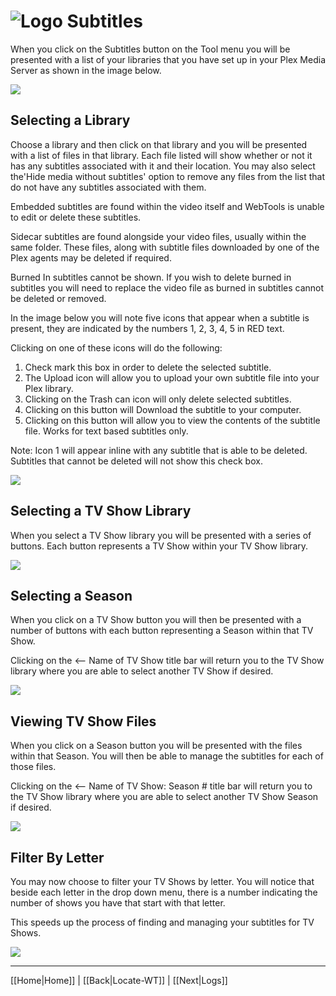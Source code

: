 # ![Logo](https://github.com/ukdtom/WebTools.bundle/blob/master/Wiki/WebTools/Logos/WebTools-48x48.png) Subtitles

When you click on the Subtitles button on the Tool menu you will be presented with a list of your libraries that you have set up in your Plex Media Server as shown in the image below.

![](https://github.com/ukdtom/WebTools.bundle/blob/master/Wiki/WebTools/Subs/MS-image01.png)

## Selecting a Library

Choose a library and then click on that library and you will be presented with a list of files in that library. Each file listed will show whether or not it has any subtitles associated with it and their location. You may also select the'Hide media without subtitles' option to remove any files from the list that do not have any subtitles associated with them. 

Embedded subtitles are found within the video itself and WebTools is unable to edit or delete these subtitles.

Sidecar subtitles are found alongside your video files, usually within the same folder. These files, along with subtitle files downloaded by one of the Plex agents may be deleted if required.

Burned In subtitles cannot be shown. If you wish to delete burned in subtitles you will need to replace the video file as burned in subtitles cannot be deleted or removed.

In the image below you will note five icons that appear when a subtitle is present, they are indicated by the numbers 1, 2, 3, 4, 5 in RED text.

Clicking on one of these icons will do the following:
1. Check mark this box in order to delete the selected subtitle.
2. The Upload icon will allow you to upload your own subtitle file into your Plex library.
3. Clicking on the Trash can icon will only delete selected subtitles.
4. Clicking on this button will Download the subtitle to your computer.
5. Clicking on this button will allow you to view the contents of the subtitle file. Works for text based subtitles      only.

Note: Icon 1 will appear inline with any subtitle that is able to be deleted. Subtitles that cannot be deleted will not show this check box.

![](https://github.com/ukdtom/WebTools.bundle/blob/master/Wiki/WebTools/Subs/MS-image07.png)

## Selecting a TV Show Library

When you select a TV Show library you will be presented with a series of buttons. Each button represents a TV Show within your TV Show library.

![](https://github.com/ukdtom/WebTools.bundle/blob/master/Wiki/WebTools/Subs/MS-image03.png)

## Selecting a Season

When you click on a TV Show button you will then be presented with a number of buttons with each button representing a Season within that TV Show.

Clicking on the <-- Name of TV Show title bar will return you to the TV Show library where you are able to select another TV Show if desired.

![](https://github.com/ukdtom/WebTools.bundle/blob/master/Wiki/WebTools/Subs/MS-image04.png)

## Viewing TV Show Files

When you click on a Season button you will be presented with the files within that Season. You will then be able to manage the subtitles for each of those files.

Clicking on the <-- Name of TV Show: Season # title bar will return you to the TV Show library where you are able to select another TV Show Season if desired.

![](https://github.com/ukdtom/WebTools.bundle/blob/master/Wiki/WebTools/Subs/MS-image05.png)

## Filter By Letter

You may now choose to filter your TV Shows by letter. You will notice that beside each letter in the drop down menu, there is a number indicating the number of shows you have that start with that letter.

This speeds up the process of finding and managing your subtitles for TV Shows.

![](https://github.com/ukdtom/WebTools.bundle/blob/master/Wiki/WebTools/Subs/MS-image06.png)

***

[[Home|Home]] | [[Back|Locate-WT]] | [[Next|Logs]]